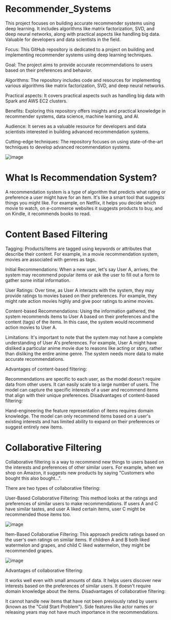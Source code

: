 # Recommender_Systems
This project focuses on building accurate recommender systems using deep learning. It includes algorithms like matrix factorization, SVD, and deep neural networks, along with practical aspects like handling big data. Valuable for developers and data scientists in the field.

Focus: This GitHub repository is dedicated to a project on building and implementing recommender systems using deep learning techniques.

Goal: The project aims to provide accurate recommendations to users based on their preferences and behavior.

Algorithms: The repository includes code and resources for implementing various algorithms like matrix factorization, SVD, and deep neural networks.

Practical aspects: It covers practical aspects such as handling big data with Spark and AWS EC2 clusters.

Benefits: Exploring this repository offers insights and practical knowledge in recommender systems, data science, machine learning, and AI.

Audience: It serves as a valuable resource for developers and data scientists interested in building advanced recommendation systems.

Cutting-edge techniques: The repository focuses on using state-of-the-art techniques to develop advanced recommendation systems.

![image](https://github.com/burzin25/Recommender_Systems/assets/84149050/316f11e1-cca2-43b7-ae60-9155676e0c61)

# What Is Recommendation System?
A recommendation system is a type of algorithm that predicts what rating or preference a user might have for an item. It's like a smart tool that suggests things you might like. For example, on Netflix, it helps you decide which movie to watch, on e-commerce websites it suggests products to buy, and on Kindle, it recommends books to read.

# Content Based Filtering

Tagging: Products/items are tagged using keywords or attributes that describe their content. For example, in a movie recommendation system, movies are associated with genres as tags.

Initial Recommendations: When a new user, let's say User A, arrives, the system may recommend popular items or ask the user to fill out a form to gather some initial information.

User Ratings: Over time, as User A interacts with the system, they may provide ratings to movies based on their preferences. For example, they might rate action movies highly and give poor ratings to anime movies.

Content-based Recommendations: Using the information gathered, the system recommends items to User A based on their preferences and the content (tags) of the items. In this case, the system would recommend action movies to User A.

Limitations: It's important to note that the system may not have a complete understanding of User A's preferences. For example, User A might have disliked a particular anime movie due to reasons like acting or story, rather than disliking the entire anime genre. The system needs more data to make accurate recommendations.

Advantages of content-based filtering:

Recommendations are specific to each user, as the model doesn't require data from other users.
It can easily scale to a large number of users.
The model can capture the specific interests of a user and recommend items that align with their unique preferences.
Disadvantages of content-based filtering:

Hand-engineering the feature representation of items requires domain knowledge.
The model can only recommend items based on a user's existing interests and has limited ability to expand on their preferences or suggest entirely new items.

# Collaborative Filtering

Collaborative filtering is a way to recommend new things to users based on the interests and preferences of other similar users. For example, when we shop on Amazon, it suggests new products by saying "Customers who bought this also bought...".

There are two types of collaborative filtering:

User-Based Collaborative Filtering: This method looks at the ratings and preferences of similar users to make recommendations. If users A and C have similar tastes, and user A liked certain items, user C might be recommended those items too.

![image](https://github.com/burzin25/Recommender_Systems/assets/84149050/70939bf4-8750-4791-abc0-016a61f07317)


Item-Based Collaborative Filtering: This approach predicts ratings based on the user's own ratings on similar items. If children A and B both liked watermelon and grapes, and child C liked watermelon, they might be recommended grapes.

![image](https://github.com/burzin25/Recommender_Systems/assets/84149050/570901cf-893f-490d-b5ee-5da7890de0fc)


Advantages of collaborative filtering:

It works well even with small amounts of data.
It helps users discover new interests based on the preferences of similar users.
It doesn't require domain knowledge about the items.
Disadvantages of collaborative filtering:

It cannot handle new items that have not been previously rated by users (known as the "Cold Start Problem").
Side features like actor names or releasing years may not have much importance in the recommendations.
